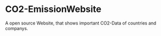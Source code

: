 # CO2-EmissionWebsite
A open source Website, that shows important CO2-Data of countries and companys.
